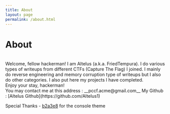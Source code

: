 ```yaml
---
title: About
layout: page
permalink: /about.html
---
```


# About
<br />
Welcome, fellow hackerman! I am Altelus (a.k.a. FriedTempura). I do various
types of writeups from different CTFs (Capture The Flag) I joined. I mainly do reverse engineering and memory corruption type of writeups but I also do other categories. I also put here my projects I have completed.
<br /> 
Enjoy your stay, hackerman! 

<br />
You may contact me at this address : __pccf.acme@gmail.com__
My Github : [Altelus Github](https://github.com/Altelus1)

Special Thanks - [b2a3e8](http://github.com/b2a3e8) for the console theme










